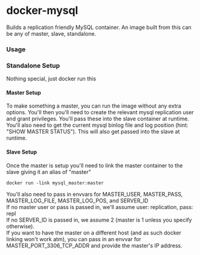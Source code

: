 docker-mysql
============
Builds a replication friendly MySQL container.  An image built from this can be any of master, slave, standalone.

### Usage
### Standalone Setup
Nothing special, just docker run this


#### Master Setup
To make something a master, you can run the image without any extra options.
You'll then you'll need to create the relevant mysql replication user and grant privileges.  You'll pass these into the slave container at runtime.<br />
You'll also need to get the current mysql binlog file and log position (hint: "SHOW MASTER STATUS").  This will also get passed into the slave at runtime.

#### Slave Setup
Once the master is setup you'll need to link the master container to the slave giving it an alias of "master"
```
docker run -link mysql_master:master
```
You'll also need to pass in envvars for MASTER_USER, MASTER_PASS, MASTER_LOG_FILE, MASTER_LOG_POS, and SERVER_ID<br />
If no master user or pass is passed in, we'll assume user: replication, pass: repl<br />
If no SERVER_ID is passed in, we assume 2  (master is 1 unless you specify otherwise).<br />
If you want to have the master on a different host (and as such docker linking won't work atm), you can pass in an envvar for MASTER_PORT_3306_TCP_ADDR and provide the master's IP address.

